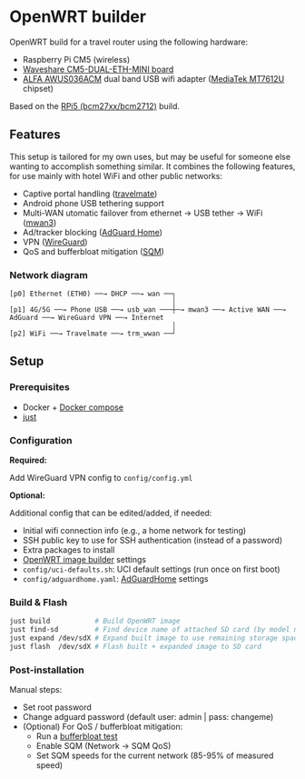 # OpenWRT builder
OpenWRT build for a travel router using the following hardware:
* Raspberry Pi CM5 (wireless)
* [Waveshare CM5-DUAL-ETH-MINI board](https://www.waveshare.com/cm5-dual-eth-mini.htm)
* [ALFA AWUS036ACM](https://www.alfa.com.tw/products/awus036acm_1?variant=40320133464136) dual band USB wifi adapter ([MediaTek MT7612U](https://github.com/openwrt/mt76) chipset)

Based on the [RPi5 (bcm27xx/bcm2712)](https://firmware-selector.openwrt.org/?target=bcm27xx%2Fbcm2712&id=rpi-5) build.

## Features
This setup is tailored for my own uses, but may be useful for someone else wanting to accomplish something similar. It combines the following features, for use mainly with hotel WiFi and other public networks:
* Captive portal handling ([travelmate](https://openwrt.org/docs/guide-user/network/wifi/wifiextenders/travelmate))
* Android phone USB tethering support
* Multi-WAN utomatic failover from ethernet → USB tether → WiFi ([mwan3](https://openwrt.org/docs/guide-user/network/wan/multiwan/mwan3))
* Ad/tracker blocking ([AdGuard Home](https://adguard.com/en/adguard-home/overview.html))
* VPN ([WireGuard](https://openwrt.org/docs/guide-user/services/vpn/wireguard/client?s%5B%5D=wireguard))
* QoS and bufferbloat mitigation ([SQM](https://openwrt.org/docs/guide-user/network/traffic-shaping/sqm))

### Network diagram
```
[p0] Ethernet (ETH0) ──→ DHCP ──→ wan ──┐
                                        │
[p1] 4G/5G ──→ Phone USB ──→ usb_wan ───┼─→ mwan3 ──→ Active WAN ──→ AdGuard ──→ WireGuard VPN ──→ Internet
                                        │
[p2] WiFi ──→ Travelmate ──→ trm_wwan ──┘
```

## Setup

### Prerequisites
* Docker + [Docker compose](https://docs.docker.com/compose/install/)
* [just](https://github.com/casey/just?tab=readme-ov-file#packages)

### Configuration
**Required:**

Add WireGuard VPN config to `config/config.yml`

**Optional:**

Additional config that can be edited/added, if needed:
* Initial wifi connection info (e.g., a home network for testing)
* SSH public key to use for SSH authentication (instead of a password)
* Extra packages to install
* [OpenWRT image builder](https://openwrt.org/docs/guide-user/additional-software/imagebuilder) settings
* `config/uci-defaults.sh`: UCI default settings (run once on first boot)
* `config/adguardhome.yaml`: [AdGuardHome](https://github.com/AdguardTeam/AdGuardHome/wiki/Configuration#configuration-file) settings

### Build & Flash
```sh
just build           # Build OpenWRT image
just find-sd         # Find device name of attached SD card (by model name if available)
just expand /dev/sdX # Expand built image to use remaining storage space on SD card
just flash  /dev/sdX # Flash built + expanded image to SD card
```

### Post-installation
Manual steps:
* Set root password
* Change adguard password (default user: admin | pass: changeme)
* (Optional) For QoS / bufferbloat mitigation:
  * Run a [bufferbloat test](https://www.waveform.com/tools/bufferbloat)
  * Enable SQM (Network -> SQM QoS)
  * Set SQM speeds for the current network (85-95% of measured speed)
